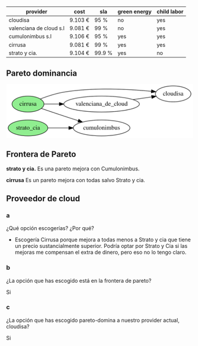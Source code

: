 | provider                | cost    | sla    | green energy | child labor |
| ----------------------- | ------- | ------ | ------------ | ----------- |
| cloudisa                | 9.103 € | 95 %   | no           | yes         |
| valenciana de cloud s.l | 9.081 € | 99 %   | no           | yes         |
| cumulonimbus s.l        | 9.106 € | 95 %   | yes          | yes         |
| cirrusa                 | 9.081 € | 99 %   | yes          | yes         |
| strato y cia.           | 9.104 € | 99.9 % | yes          | no          |

## Pareto dominancia

![grafo de los nodos](vino.gv.svg)

## Frontera de Pareto

**strato y cia.**
Es una pareto mejora con Cumulonimbus.

**cirrusa**
Es un pareto mejora con todas salvo Strato y cia.

## Proveedor de cloud

### a

¿Qué opción escogerías? ¿Por qué?

- Escogería Cirrusa porque mejora a todas menos a Strato y cia que tiene un precio sustancialmente superior. Podría optar por Strato y Cia si las mejoras me compensan el extra de dinero, pero eso no lo tengo claro.

### b

¿La opción que has escogido está en la frontera de pareto?

Si

### c

¿La opción que has escogido pareto-domina a nuestro provider actual, cloudisa?

Si

